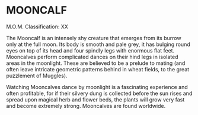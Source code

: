 # MOONCALF  
M.O.M. Classification: XX  
  
The Mooncalf is an intensely shy creature that emerges from its burrow only at the full moon. Its body is smooth and pale grey, it has bulging round eyes on top of its head and four spindly legs with enormous flat feet. Mooncalves perform complicated dances on their hind legs in isolated areas in the moonlight. These are believed to be a prelude to mating (and often leave intricate geometric patterns behind in wheat fields, to the great puzzlement of Muggles).  
  
Watching Mooncalves dance by moonlight is a fascinating experience and often profitable, for if their silvery dung is collected before the sun rises and spread upon magical herb and flower beds, the plants will grow very fast and become extremely strong. Mooncalves are found worldwide.  
  
